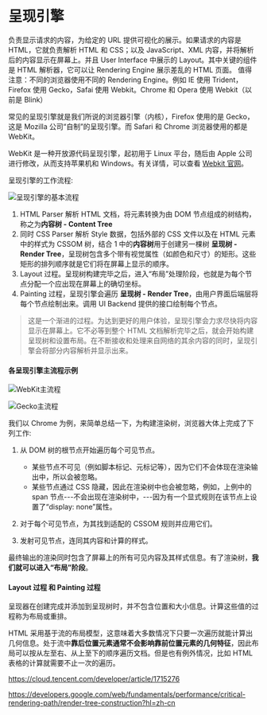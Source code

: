 # 呈现引擎

负责显示请求的内容，为给定的 URL 提供可视化的展示。如果请求的内容是 HTML，它就负责解析 HTML 和 CSS；以及 JavaScript、XML 内容，并将解析后的内容显示在屏幕上。并且 User Interface 中展示的 Layout。其中关键的组件是 HTML 解析器，它可以让 Rendering Engine 展示差乱的 HTML 页面。 值得注意：不同的浏览器使用不同的 Rendering Engine。例如 IE 使用 Trident，Firefox 使用 Gecko，Safai 使用 Webkit。Chrome 和 Opera 使用 Webkit（以前是 Blink）

常见的呈现引擎就是我们所说的浏览器引擎（内核），Firefox 使用的是 Gecko，这是 Mozilla 公司“自制”的呈现引擎。而 Safari 和 Chrome 浏览器使用的都是 WebKit。

WebKit 是一种开放源代码呈现引擎，起初用于 Linux 平台，随后由 Apple 公司进行修改，从而支持苹果机和 Windows。有关详情，可以查看 [Webkit 官网](https://webkit.org)。

呈现引擎的工作流程:

![呈现引擎的基本流程](呈现引擎的基本流程.png)

1. HTML Parser 解析 HTML 文档，将元素转换为由 DOM 节点组成的树结构，称之为**内容树 - Content Tree**
2. 同时 CSS Parser 解析 Style 数据，包括外部的 CSS 文件以及在 HTML 元素中的样式为 CSSOM 树，结合 1 中的**内容树**用于创建另一棵树 **呈现树 - Render Tree**，呈现树包含多个带有视觉属性（如颜色和尺寸）的矩形。这些矩形的排列顺序就是它们将在屏幕上显示的顺序。
3. Layout 过程。呈现树构建完毕之后，进入“布局”处理阶段，也就是为每个节点分配一个应出现在屏幕上的确切坐标。
4. Painting 过程，呈现引擎会遍历 **呈现树 - Render Tree**，由用户界面后端层将每个节点绘制出来。调用 UI Backend 提供的接口绘制每个节点。

> 这是一个渐进的过程。为达到更好的用户体验，呈现引擎会力求尽快将内容显示在屏幕上。它不必等到整个 HTML 文档解析完毕之后，就会开始构建呈现树和设置布局。在不断接收和处理来自网络的其余内容的同时，呈现引擎会将部分内容解析并显示出来。

#### 各呈现引擎主流程示例

![WebKit主流程](https://clearlywind.oss-cn-beijing.aliyuncs.com/blog-images/images/WebKit主流程.png)

![Gecko主流程](https://clearlywind.oss-cn-beijing.aliyuncs.com/blog-images/images/Gecko主流程.jpg)

我们以 Chrome 为例，来简单总结一下，为构建渲染树，浏览器大体上完成了下列工作:

1. 从 DOM 树的根节点开始遍历每个可见节点。

   - 某些节点不可见（例如脚本标记、元标记等），因为它们不会体现在渲染输出中，所以会被忽略。
   - 某些节点通过 CSS 隐藏，因此在渲染树中也会被忽略，例如，上例中的 span 节点---不会出现在渲染树中，---因为有一个显式规则在该节点上设置了“display: none”属性。

2. 对于每个可见节点，为其找到适配的 CSSOM 规则并应用它们。
3. 发射可见节点，连同其内容和计算的样式。

最终输出的渲染同时包含了屏幕上的所有可见内容及其样式信息。有了渲染树，**我们就可以进入“布局”阶段**。

#### Layout 过程 和 Painting 过程

呈现器在创建完成并添加到呈现树时，并不包含位置和大小信息。计算这些值的过程称为布局或重排。

HTML 采用基于流的布局模型，这意味着大多数情况下只要一次遍历就能计算出几何信息。处于流中**靠后位置元素通常不会影响靠前位置元素的几何特征**，因此布局可以按从左至右、从上至下的顺序遍历文档。但是也有例外情况，比如 HTML 表格的计算就需要不止一次的遍历。

https://cloud.tencent.com/developer/article/1715276

https://developers.google.com/web/fundamentals/performance/critical-rendering-path/render-tree-construction?hl=zh-cn
